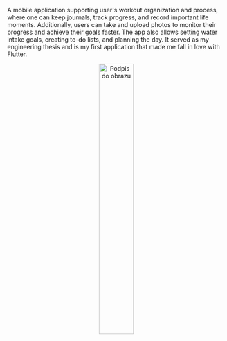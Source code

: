 A mobile application supporting user's workout organization and process, where one can keep journals, track progress, and record important life moments. Additionally, users can take and upload photos to monitor their progress and achieve their goals faster. The app also allows setting water intake goals, creating to-do lists, and planning the day. It served as my engineering thesis and is my first application that made me fall in love with Flutter.
<p align="center">
  <img src="application_gif.gif" alt="Podpis do obrazu" width="40%" height="40%">
</p>
